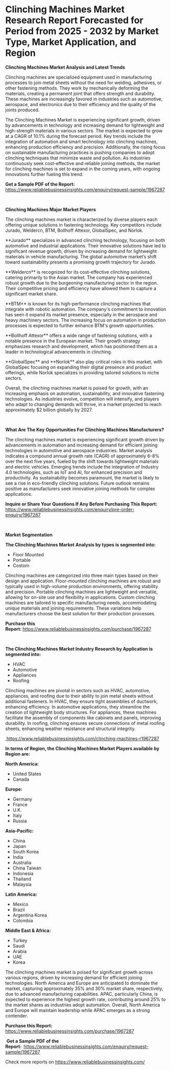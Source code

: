 <p><h1>Clinching Machines Market Research Report Forecasted for Period from 2025 -  2032 by Market Type, Market Application, and Region</h1></p><p><strong>Clinching Machines Market Analysis and Latest Trends</strong></p>
<p><p>Clinching machines are specialized equipment used in manufacturing processes to join metal sheets without the need for welding, adhesives, or other fastening methods. They work by mechanically deforming the materials, creating a permanent joint that offers strength and durability. These machines are increasingly favored in industries such as automotive, aerospace, and electronics due to their efficiency and the quality of the joints produced.</p><p>The Clinching Machines Market is experiencing significant growth, driven by advancements in technology and increasing demand for lightweight and high-strength materials in various sectors. The market is expected to grow at a CAGR of 10.1% during the forecast period. Key trends include the integration of automation and smart technology into clinching machines, enhancing production efficiency and precision. Additionally, the rising focus on sustainable manufacturing practices is pushing companies to adopt clinching techniques that minimize waste and pollution. As industries continuously seek cost-effective and reliable joining methods, the market for clinching machines is set to expand in the coming years, with ongoing innovations further fueling this trend.</p></p>
<p><strong>Get a Sample PDF of the Report:&nbsp;</strong> <a href="https://www.reliablebusinessinsights.com/enquiry/request-sample/1967287?utm_campaign=3043&utm_medium=2&utm_source=Github&utm_content=ia&utm_term=10042025&utm_id=clinching-machines">https://www.reliablebusinessinsights.com/enquiry/request-sample/1967287</a></p>
<p>&nbsp;</p>
<p><strong>Clinching Machines Major Market Players</strong></p>
<p><p>The clinching machines market is characterized by diverse players each offering unique solutions in fastening technology. Key competitors include Jurado, Weldercn, BTM, Bollhoff Attexor, GlobalSpec, and Norlok.</p><p>**Jurado** specializes in advanced clinching technology, focusing on both automotive and industrial applications. Their innovative solutions have led to significant revenue growth, driven by increasing demand for lightweight materials in vehicle manufacturing. The global automotive market’s shift toward sustainability presents a promising growth trajectory for Jurado.</p><p>**Weldercn** is recognized for its cost-effective clinching solutions, catering primarily to the Asian market. The company has experienced robust growth due to the burgeoning manufacturing sector in the region. Their competitive pricing and efficiency have allowed them to capture a significant market share.</p><p>**BTM** is known for its high-performance clinching machines that integrate with robotic automation. The company's commitment to innovation has seen it expand its market presence, especially in the aerospace and heavy machinery sectors. The increasing focus on automation in production processes is expected to further enhance BTM's growth opportunities.</p><p>**Bollhoff Attexor** offers a wide range of fastening solutions, with a notable presence in the European market. Their growth strategy emphasizes research and development, which has positioned them as a leader in technological advancements in clinching.</p><p>**GlobalSpec** and **Norlok** also play critical roles in this market, with GlobalSpec focusing on expanding their digital presence and product offerings, while Norlok specializes in providing tailored solutions to niche sectors.</p><p>Overall, the clinching machines market is poised for growth, with an increasing emphasis on automation, sustainability, and innovative fastening technologies. As industries evolve, competition will intensify, and players who adapt to changing demands will thrive, in a market projected to reach approximately $2 billion globally by 2027.</p></p>
<p>&nbsp;</p>
<p><strong>What Are The Key Opportunities For Clinching Machines Manufacturers?</strong></p>
<p><p>The clinching machines market is experiencing significant growth driven by advancements in automation and increasing demand for efficient joining technologies in automotive and aerospace industries. Market analysis indicates a compound annual growth rate (CAGR) of approximately 6-8% over the next five years, fueled by the shift towards lightweight materials and electric vehicles. Emerging trends include the integration of Industry 4.0 technologies, such as IoT and AI, for enhanced precision and productivity. As sustainability becomes paramount, the market is likely to see a rise in eco-friendly clinching solutions. Future outlook remains positive as manufacturers seek innovative joining methods for complex applications.</p></p>
<p><strong>Inquire or Share Your Questions If Any Before Purchasing This Report:</strong> <a href="https://www.reliablebusinessinsights.com/enquiry/pre-order-enquiry/1967287?utm_campaign=3043&utm_medium=2&utm_source=Github&utm_content=ia&utm_term=10042025&utm_id=clinching-machines">https://www.reliablebusinessinsights.com/enquiry/pre-order-enquiry/1967287</a></p>
<p>&nbsp;</p>
<p><strong>Market Segmentation</strong></p>
<p><strong>The Clinching Machines Market Analysis by types is segmented into:</strong></p>
<p><ul><li>Floor Mounted</li><li>Portable</li><li>Costom</li></ul></p>
<p><p>Clinching machines are categorized into three main types based on their design and application. Floor-mounted clinching machines are robust and typically used in high-volume production environments, offering stability and precision. Portable clinching machines are lightweight and versatile, allowing for on-site use and flexibility in applications. Custom clinching machines are tailored to specific manufacturing needs, accommodating unique materials and joining requirements. These variations help manufacturers choose the best solution for their production processes.</p></p>
<p><strong>Purchase this Report:&nbsp;</strong><a href="https://www.reliablebusinessinsights.com/purchase/1967287?utm_campaign=3043&utm_medium=2&utm_source=Github&utm_content=ia&utm_term=10042025&utm_id=clinching-machines">https://www.reliablebusinessinsights.com/purchase/1967287</a></p>
<p>&nbsp;</p>
<p><strong>The Clinching Machines Market Industry Research by Application is segmented into:</strong></p>
<p><ul><li>HVAC</li><li>Automotive</li><li>Appliances</li><li>Roofing</li></ul></p>
<p><p>Clinching machines are pivotal in sectors such as HVAC, automotive, appliances, and roofing due to their ability to join metal sheets without additional fasteners. In HVAC, they ensure tight assemblies of ductwork, enhancing efficiency. In automotive applications, they streamline the creation of lightweight body structures. For appliances, these machines facilitate the assembly of components like cabinets and panels, improving durability. In roofing, clinching ensures secure connections of metal roofing sheets, enhancing weather resistance and structural integrity.</p></p>
<p><a href="https://www.reliablebusinessinsights.com/clinching-machines-r1967287?utm_campaign=3043&utm_medium=2&utm_source=Github&utm_content=ia&utm_term=10042025&utm_id=clinching-machines">&nbsp;https://www.reliablebusinessinsights.com/clinching-machines-r1967287</a></p>
<p><strong>In terms of Region, the Clinching Machines Market Players available by Region are:</strong></p>
<p>
    <p> <strong> North America: </strong>
        <ul>
            <li>United States</li>
            <li>Canada</li>
        </ul>
        </p> 
    <p> <strong> Europe: </strong>
        <ul>
            <li>Germany</li>
            <li>France</li>
            <li>U.K.</li>
            <li>Italy</li>
            <li>Russia</li>
        </ul>
        </p> 
    <p> <strong> Asia-Pacific: </strong>
        <ul>
            <li>China</li>
            <li>Japan</li>
            <li>South Korea</li>
            <li>India</li>
            <li>Australia</li>
            <li>China Taiwan</li>
            <li>Indonesia</li>
            <li>Thailand</li>
            <li>Malaysia</li>
        </ul>
        </p> 
    <p> <strong> Latin America: </strong>
        <ul>
            <li>Mexico</li>
            <li>Brazil</li>
            <li>Argentina Korea</li>
            <li>Colombia</li>
        </ul>
        </p> 
    <p> <strong> Middle East & Africa: </strong>
        <ul>
            <li>Turkey</li>
            <li>Saudi</li>
            <li>Arabia</li>
            <li>UAE</li>
            <li>Korea</li>
        </ul>
    </p>
    </p>
<p><p>The clinching machines market is poised for significant growth across various regions, driven by increasing demand for efficient joining technologies. North America and Europe are anticipated to dominate the market, capturing approximately 35% and 30% market share, respectively, due to advanced manufacturing capabilities. APAC, particularly China, is expected to experience the highest growth rate, contributing around 25% to the market shares as industries adopt automation. Overall, North America and Europe will maintain leadership while APAC emerges as a strong contender.</p></p>
<p><strong>Purchase this Report: </strong><a href="https://www.reliablebusinessinsights.com/purchase/1967287?utm_campaign=3043&utm_medium=2&utm_source=Github&utm_content=ia&utm_term=10042025&utm_id=clinching-machines">https://www.reliablebusinessinsights.com/purchase/1967287</a></p>
<p>&nbsp;<strong>Get a Sample PDF of the Report:&nbsp;&nbsp;</strong><a href="https://www.reliablebusinessinsights.com/enquiry/request-sample/1967287?utm_campaign=3043&utm_medium=2&utm_source=Github&utm_content=ia&utm_term=10042025&utm_id=clinching-machines">https://www.reliablebusinessinsights.com/enquiry/request-sample/1967287</a></p>
<p><strong></strong></p>
<p>Check more reports on <a href="https://www.reliablebusinessinsights.com/?utm_campaign=3043&utm_medium=2&utm_source=Github&utm_content=ia&utm_term=10042025&utm_id=clinching-machines">https://www.reliablebusinessinsights.com/</a></p>